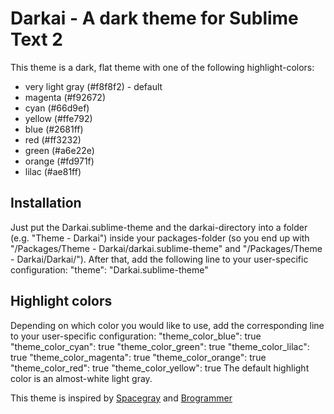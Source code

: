 Darkai - A dark theme for Sublime Text 2
========================================

This theme is a dark, flat theme with one of the following highlight-colors:
- very light gray (#f8f8f2) - default
- magenta (#f92672)
- cyan (#66d9ef)
- yellow (#ffe792)
- blue (#2681ff)
- red (#ff3232)
- green (#a6e22e)
- orange (#fd971f)
- lilac (#ae81ff)

Installation
------------
Just put the Darkai.sublime-theme and the darkai-directory into a folder (e.g. "Theme - Darkai") inside your packages-folder (so you end up with "/Packages/Theme - Darkai/darkai.sublime-theme" and "/Packages/Theme - Darkai/Darkai/"). After that, add the following line to your user-specific configuration:
    "theme": "Darkai.sublime-theme"

Highlight colors
----------------
Depending on which color you would like to use, add the corresponding line to your user-specific configuration:
    "theme_color_blue": true
    "theme_color_cyan": true
    "theme_color_green": true
    "theme_color_lilac": true
    "theme_color_magenta": true
    "theme_color_orange": true
    "theme_color_red": true
    "theme_color_yellow": true
The default highlight color is an almost-white light gray.

This theme is inspired by [Spacegray](http://kkga.github.io/spacegray/) and [Brogrammer](https://github.com/kenwheeler/brogrammer-theme)
